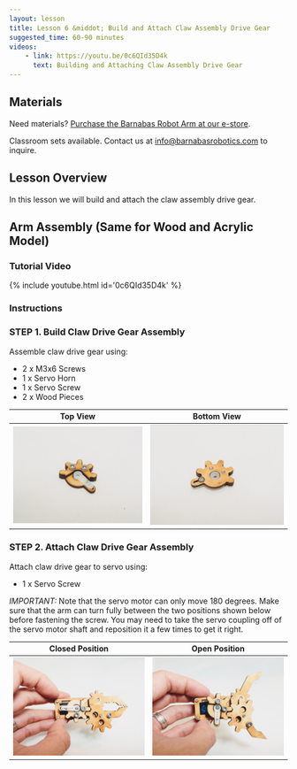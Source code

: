 ```yaml
---
layout: lesson
title: Lesson 6 &middot; Build and Attach Claw Assembly Drive Gear
suggested_time: 60-90 minutes
videos:
    - link: https://youtu.be/0c6QId35D4k
      text: Building and Attaching Claw Assembly Drive Gear
---
```




## Materials

Need materials?  [Purchase the Barnabas Robot Arm at our e-store](https://shop.barnabasrobotics.com/collections/classroom-robotics-kits/products/barnabas-arduino-compatible-robot-arm-kit-with-joystick-control-ages-11).  

Classroom sets available.  Contact us at info@barnabasrobotics.com to inquire. 

## Lesson Overview

In this lesson we will build and attach the claw assembly drive gear.

## Arm Assembly (Same for Wood and Acrylic Model)

### Tutorial Video

{% include youtube.html id='0c6QId35D4k' %}


### Instructions

### STEP 1. Build Claw Drive Gear Assembly

Assemble claw drive gear using:

- 2 x M3x6 Screws
- 1 x Servo Horn
- 1 x Servo Screw
- 2 x Wood Pieces

|                           Top View                           |                         Bottom View                          |
| :----------------------------------------------------------: | :----------------------------------------------------------: |
| <img src="claw2 (11).jpg" style="zoom:50%;" class="image center" /> | <img src="claw2 (12).jpg" style="zoom:50%;" class="image center" /> |

### STEP 2. Attach Claw Drive Gear Assembly

Attach claw drive gear to servo using:

- 1 x Servo Screw

*IMPORTANT:* Note that the servo motor can only move 180 degrees.  Make sure that the arm can turn fully between the two positions shown below before fastening the screw.  You may need to take the servo coupling off of the servo motor shaft and reposition it a few times to get it right.

|                       Closed Position                        |                        Open Position                         |
| :----------------------------------------------------------: | :----------------------------------------------------------: |
| <img src="claw2 (2).jpg" style="zoom:50%;" class="image center" /> | <img src="claw2 (1).jpg" style="zoom:50%;" class="image center" /> |

